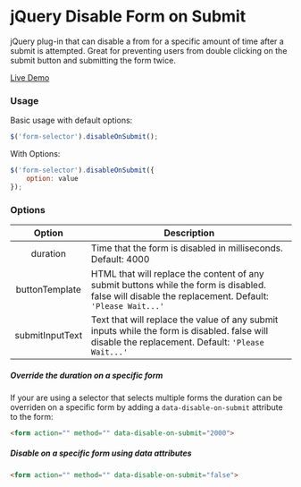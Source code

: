 # jQuery Disable Form on Submit

jQuery plug-in that can disable a from for a specific amount of time after a submit is attempted.
Great for preventing users from double clicking on the submit button and submitting the form twice.

[Live Demo](https://struttower.github.io/disable-form-on-submit/demo/demo.html)

### Usage

Basic usage with default options:
```javascript
$('form-selector').disableOnSubmit();
```



With Options:
```javascript
$('form-selector').disableOnSubmit({
    option: value
});
```


### Options


| Option | Description |
|:------:|-------------|
| duration | Time that the form is disabled in milliseconds. Default: 4000 |
| buttonTemplate | HTML that will replace the content of any submit buttons while the form is disabled. false will disable the replacement. Default: `'Please Wait...'` |
| submitInputText | Text that will replace the value of any submit inputs while the form is disabled. false will disable the replacement. Default: `'Please Wait...'`

##### Override the duration on a specific form

If your are using a selector that selects multiple forms the duration can be overriden on a specific form by adding a 
`data-disable-on-submit` attribute to the form:

```html
<form action="" method="" data-disable-on-submit="2000">
```


##### Disable on a specific form using data attributes
```html
<form action="" method="" data-disable-on-submit="false">
```
